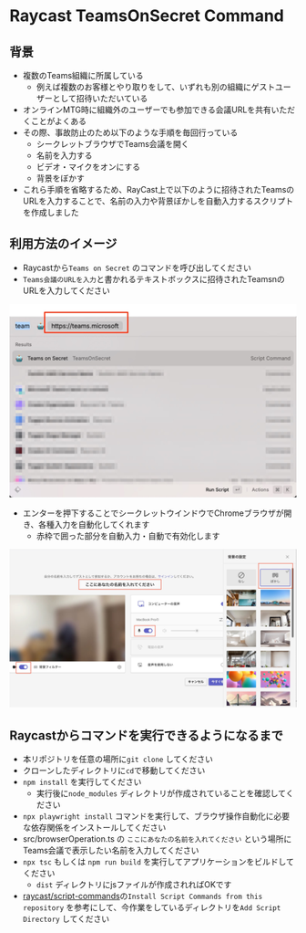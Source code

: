 # Raycast TeamsOnSecret Command

## 背景

- 複数のTeams組織に所属している
    - 例えば複数のお客様とやり取りをして、いずれも別の組織にゲストユーザーとして招待いただいている
- オンラインMTG時に組織外のユーザーでも参加できる会議URLを共有いただくことがよくある
- その際、事故防止のため以下のような手順を毎回行っている
    - シークレットブラウザでTeams会議を開く
    - 名前を入力する
    - ビデオ・マイクをオンにする
    - 背景をぼかす
- これら手順を省略するため、RayCast上で以下のように招待されたTeamsのURLを入力することで、名前の入力や背景ぼかしを自動入力するスクリプトを作成しました

## 利用方法のイメージ

- Raycastから`Teams on Secret` のコマンドを呼び出してください
- `Teams会議のURLを入力`と書かれるテキストボックスに招待されたTeamsnのURLを入力してください

![input url](./docs/images/teams_on_secret_input_url.jpg)

- エンターを押下することでシークレットウインドウでChromeブラウザが開き、各種入力を自動化してくれます
    - 赤枠で囲った部分を自動入力・自動で有効化します

![auto fill](./docs/images/teams-on-secret-auto-input.jpg)

## Raycastからコマンドを実行できるようになるまで

- 本リポジトリを任意の場所に`git clone` してください
- クローンしたディレクトリに`cd`で移動してください
- `npm install` を実行してください
    - 実行後に`node_modules` ディレクトリが作成されていることを確認してください
- `npx playwright install` コマンドを実行して、ブラウザ操作自動化に必要な依存関係をインストールしてください
- src/browserOperation.ts の `ここにあなたの名前を入れてください` という場所にTeams会議で表示したい名前を入力してください
- `npx tsc` もしくは `npm run build` を実行してアプリケーションをビルドしてください
    - `dist` ディレクトリにjsファイルが作成されればOKです
- [raycast/script-commands](https://github.com/raycast/script-commands?tab=readme-ov-file#install-script-commands-from-this-repository)の`Install Script Commands from this repository` を参考にして、今作業をしているディレクトリを`Add Script Directory` してください
